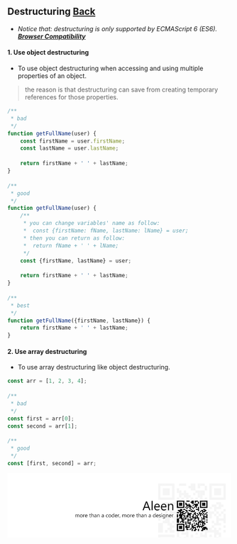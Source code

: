## Destructuring [**Back**](./../README.md)

- *Notice that: destructuring is only supported by ECMAScript 6 (ES6). [**Browser Compatibility**](https://developer.mozilla.org/en-US/docs/Web/JavaScript/Reference/Operators/Destructuring_assignment#Browser_compatibility)*

#### 1. Use object destructuring

- To use object destructuring when accessing and using multiple properties of an object.

> the reason is that destructuring can save from creating temporary references for those properties.

```js
/**
 * bad
 */
function getFullName(user) {
    const firstName = user.firstName;
    const lastName = user.lastName;
    
    return firstName + ' ' + lastName;
}

/**
 * good
 */
function getFullName(user) {
    /**
     * you can change variables' name as follow:
     *  const {firstName: fName, lastName: lName} = user;
     * then you can return as follow:
     *  return fName + ' ' + lName; 
     */
    const {firstName, lastName} = user;
    
    return firstName + ' ' + lastName;
}

/**
 * best
 */
function getFullName({firstName, lastName}) {
    return firstName + ' ' + lastName;
}
```

#### 2. Use array destructuring

- To use array destructuring like object destructuring.

```js
const arr = [1, 2, 3, 4];

/**
 * bad
 */
const first = arr[0];
const second = arr[1];

/**
 * good
 */
const [first, second] = arr;
```

<a href="http://aleen42.github.io/" target="_blank" ><img src="./../pic/tail.gif"></a>